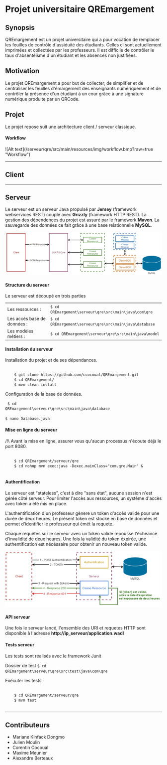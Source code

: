 <h1>Projet universitaire QREmargement</h1>

<h2>Synopsis</h2>
<p>QREmargement est un projet universitaire qui a pour vocation de remplacer les feuilles de contrôle d'assiduité des étudiants. Celles ci sont actuellement imprimées et collectées par les professeurs. Il est difficile de contrôler le taux d'absentéisme d'un étudiant et les absences non justifiées.</p>

<h2>Motivation</h2>
<p>Le projet QREmargement a pour but de collecter, de simplifier et de centraliser les feuilles d'émargement des enseignants numériquement et de contrôler la présence d'un étudiant à un cour grâce à une signature numérique produite par un QRCode.</p>

<h2>Projet</h2>
Le projet repose suit une architecture client / serveur classique.
<h4>Workflow</h4>
![Alt text](/serveur/qre/src/main/resources/img/workflow.bmp?raw=true "Workflow")
<hr>
<h2>Client</h2>
<hr>
<h2>Serveur</h2>
<p>Le serveur est un serveur Java propulsé par <b>Jersey</b> (framework webservices REST) couplé avec <b>Grizzly</b> (framework HTTP REST). La gestion des dépendences du projet est assuré par le framework <b>Maven</b>. La sauvegarde des données ce fait grâce à une base relationnelle <b>MySQL</b>.</p>

![Alt text](/serveur/qre/src/main/resources/img/Fonctionnement.bmp?raw=true "Fonctionnement du serveur")

<h4>Structure du serveur</h4>
<p>Le serveur est découpé en trois parties</p>
<table>
<tr>
    <td>Les ressources : </td> 
    <td>
        <code>$ cd QREmargement\serveur\qre\src\main\java\com\qre</code>
    </td>
</tr>
<tr>
    <td>Les accès base de données : </td>
    <td>
        <code>$ cd QREmargement\serveur\qre\src\main\java\database</code>
    </td>
</tr>
<tr>
    <td>Les modèles métiers : </td>
    <td>
        <code>$ cd QREmargement\serveur\qre\src\main\java\model</code>
    </td>
</tr>
</table>

<h4>Installation du serveur</h4>
  Installation du projet et de ses dépendances.
    <pre><code>
    $ git clone https://github.com/ccocoual/QREmargement.git
    $ cd QREmargement/
    $ mvn clean install</code></pre>
    
  
  Configuration de la base de données.
    <pre><code>
    $ cd QREmargement\serveur\qre\src\main\java\database\
    $ nano Database.java</code></pre>
  
  <h4>Mise en ligne du serveur</h4>
  /!\ Avant la mise en ligne, assurer vous qu'aucun processus n'écoute déjà le port 8080.
  <pre>
    <code>
    $ cd QREmargement/serveur/qre
    $ cd nohup mvn exec:java -Dexec.mainClass="com.qre.Main" &</code>
  </pre>
  
  <h4>Authentification</h4>
  <p>Le serveur est "stateless", c'est à dire "sans état", aucune session n'est gérée côté serveur. Pour limiter l'accès aux ressources, un système d'accès avec token a été mis en place.</p>
  <p>L'authentification d'un professeur gènere un token d'accès valide pour une durée de deux heures. Le présent token est stocké en base de données et permet d'identifier le professeur qui émét la requete.</p> <p>Chaque requêtes sur le serveur avec un token valide repousse l'échéance d'invalidité de deux heures. Une fois la validité du token éxpirée, une authentification est nécéssaire pour obtenir un nouveau token valide.</p>
  
  ![Alt text](/serveur/qre/src/main/resources/img/Authentification.bmp?raw=true "Fonctionnement du serveur")

  <h4>API serveur</h4>
  
  Une fois le serveur lancé, l'ensemble des URI et requetes HTTP sont disponible à l'adresse <b>http://**ip_serveur**/application.wadl</b>

  <h4>Tests serveur</h4>
  
  Les tests sont réalisés avec le framework Junit
  
  Dossier de test
  <code>$ cd QREmargement\serveur\qre\src\test\java\com\qre</code>

  Exécuter les tests
  <pre><code>
    $ cd QREmargement/serveur/qre
    $ mvn test
    </code></pre>

<hr>

<h2>Contributeurs</h2>
<ul>
<li>Mariane Kinfack Dongmo</li>
<li>Julien Moulin</li>
<li>Corentin Cocoual</li>
<li>Maxime Meunier</li>
<li>Alexandre Berteaux</li>
</ul>
